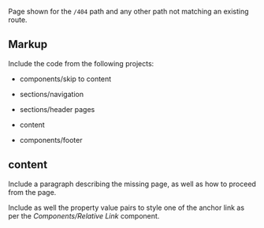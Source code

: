 Page shown for the `/404` path and any other path not matching an existing route.

## Markup

Include the code from the following projects:

- components/skip to content

- sections/navigation

- sections/header pages

- content

- components/footer

## content

Include a paragraph describing the missing page, as well as how to proceed from the page.

Include as well the property value pairs to style one of the anchor link as per the _Components/Relative Link_ component.
